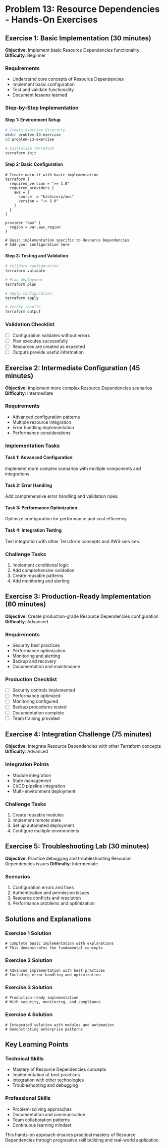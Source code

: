 # Problem 13: Resource Dependencies - Hands-On Exercises

## Exercise 1: Basic Implementation (30 minutes)
**Objective**: Implement basic Resource Dependencies functionality
**Difficulty**: Beginner

### Requirements
- Understand core concepts of Resource Dependencies
- Implement basic configuration
- Test and validate functionality
- Document lessons learned

### Step-by-Step Implementation

#### Step 1: Environment Setup
```bash
# Create exercise directory
mkdir problem-13-exercise
cd problem-13-exercise

# Initialize Terraform
terraform init
```

#### Step 2: Basic Configuration
```hcl
# Create main.tf with basic implementation
terraform {
  required_version = ">= 1.0"
  required_providers {
    aws = {
      source  = "hashicorp/aws"
      version = "~> 5.0"
    }
  }
}

provider "aws" {
  region = var.aws_region
}

# Basic implementation specific to Resource Dependencies
# Add your configuration here
```

#### Step 3: Testing and Validation
```bash
# Validate configuration
terraform validate

# Plan deployment
terraform plan

# Apply configuration
terraform apply

# Verify results
terraform output
```

### Validation Checklist
- [ ] Configuration validates without errors
- [ ] Plan executes successfully
- [ ] Resources are created as expected
- [ ] Outputs provide useful information

## Exercise 2: Intermediate Configuration (45 minutes)
**Objective**: Implement more complex Resource Dependencies scenarios
**Difficulty**: Intermediate

### Requirements
- Advanced configuration patterns
- Multiple resource integration
- Error handling implementation
- Performance considerations

### Implementation Tasks

#### Task 1: Advanced Configuration
Implement more complex scenarios with multiple components and integrations.

#### Task 2: Error Handling
Add comprehensive error handling and validation rules.

#### Task 3: Performance Optimization
Optimize configuration for performance and cost efficiency.

#### Task 4: Integration Testing
Test integration with other Terraform concepts and AWS services.

### Challenge Tasks
1. Implement conditional logic
2. Add comprehensive validation
3. Create reusable patterns
4. Add monitoring and alerting

## Exercise 3: Production-Ready Implementation (60 minutes)
**Objective**: Create production-grade Resource Dependencies configuration
**Difficulty**: Advanced

### Requirements
- Security best practices
- Performance optimization
- Monitoring and alerting
- Backup and recovery
- Documentation and maintenance

### Production Checklist
- [ ] Security controls implemented
- [ ] Performance optimized
- [ ] Monitoring configured
- [ ] Backup procedures tested
- [ ] Documentation complete
- [ ] Team training provided

## Exercise 4: Integration Challenge (75 minutes)
**Objective**: Integrate Resource Dependencies with other Terraform concepts
**Difficulty**: Advanced

### Integration Points
- Module integration
- State management
- CI/CD pipeline integration
- Multi-environment deployment

### Challenge Tasks
1. Create reusable modules
2. Implement remote state
3. Set up automated deployment
4. Configure multiple environments

## Exercise 5: Troubleshooting Lab (30 minutes)
**Objective**: Practice debugging and troubleshooting Resource Dependencies issues
**Difficulty**: Intermediate

### Scenarios
1. Configuration errors and fixes
2. Authentication and permission issues
3. Resource conflicts and resolution
4. Performance problems and optimization

## Solutions and Explanations

### Exercise 1 Solution
```hcl
# Complete basic implementation with explanations
# This demonstrates the fundamental concepts
```

### Exercise 2 Solution
```hcl
# Advanced implementation with best practices
# Including error handling and optimization
```

### Exercise 3 Solution
```hcl
# Production-ready implementation
# With security, monitoring, and compliance
```

### Exercise 4 Solution
```hcl
# Integrated solution with modules and automation
# Demonstrating enterprise patterns
```

## Key Learning Points

### Technical Skills
- Mastery of Resource Dependencies concepts
- Implementation of best practices
- Integration with other technologies
- Troubleshooting and debugging

### Professional Skills
- Problem-solving approaches
- Documentation and communication
- Team collaboration patterns
- Continuous learning mindset

This hands-on approach ensures practical mastery of Resource Dependencies through progressive skill building and real-world application.
